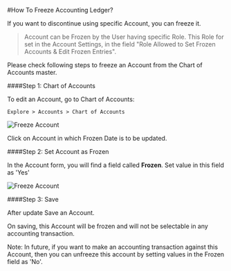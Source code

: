 #How To Freeze Accounting Ledger?

If you want to discontinue using specific Account, you can freeze it.

>Account can be Frozen by the User having specific Role. This Role for set in the Account Settings, in the field "Role Allowed to Set Frozen Accounts & Edit Frozen Entries".

Please check following steps to freeze an Account from the Chart of Accounts master.

####Step 1: Chart of Accounts

To edit an Account, go to Chart of Accounts:

`Explore > Accounts > Chart of Accounts`

<img class="screenshot" alt="Freeze Account" src="/docs/assets/img/articles/freeze-account-1.png">

Click on Account in which Frozen Date is to be updated.

####Step 2: Set Account as Frozen

In the Account form, you will find a field called **Frozen**. Set value in this field as 'Yes'

<img class="screenshot" alt="Freeze Account" src="/docs/assets/img/articles/freeze-account-2.png">

####Step 3: Save

After update Save an Account.  

On saving, this Account will be frozen and will not be selectable in any accounting transaction.

<div class ="well"> Note: In future, if you want to make an accounting transaction against this Account, then you can unfreeze this account by setting values in the Frozen field as 'No'.</div>




<!-- markdown -->